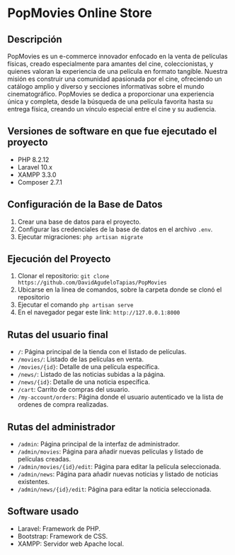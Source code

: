 # PopMovies Online Store

## Descripción
PopMovies es un e-commerce innovador enfocado en la venta de películas físicas, creado especialmente para amantes del cine, coleccionistas, y quienes valoran la experiencia de una película en formato tangible. Nuestra misión es construir una comunidad apasionada por el cine, ofreciendo un catálogo amplio y diverso y secciones informativas sobre el mundo cinematográfico. PopMovies se dedica a proporcionar una experiencia única y completa, desde la búsqueda de una película favorita hasta su entrega física, creando un vínculo especial entre el cine y su audiencia.

## Versiones de software en que fue ejecutado el proyecto
- PHP 8.2.12
- Laravel 10.x
- XAMPP 3.3.0
- Composer 2.7.1

## Configuración de la Base de Datos
1. Crear una base de datos para el proyecto.
2. Configurar las credenciales de la base de datos en el archivo `.env`.
3. Ejecutar migraciones: `php artisan migrate`

## Ejecución del Proyecto
1. Clonar el repositorio: `git clone https://github.com/DavidAgudeloTapias/PopMovies`
2. Ubicarse en la linea de comandos, sobre la carpeta donde se clonó el repositorio
3. Ejecutar el comando `php artisan serve`
4. En el navegador pegar  este link: `http://127.0.0.1:8000`

## Rutas del usuario final
- `/`: Página principal de la tienda con el listado de películas.
- `/movies/`: Listado de las películas en venta.
- `/movies/{id}`: Detalle de una película específica.
- `/news/`: Listado de las noticias subidas a la página.
- `/news/{id}`: Detalle de una noticia específica.
- `/cart`: Carrito de compras del usuario.
- `/my-account/orders`: Página donde el usuario autenticado ve la lista de ordenes de compra realizadas.

## Rutas del administrador
- `/admin`: Página principal de la interfaz de administrador.
- `/admin/movies`: Página para añadir nuevas películas y listado de películas creadas.
- `/admin/movies/{id}/edit`: Página para editar la película seleccionada.
- `/admin/news`: Página para añadir nuevas noticias y listado de noticias existentes.
- `/admin/news/{id}/edit`: Página para editar la noticia seleccionada.

## Software usado
- Laravel: Framework de PHP.
- Bootstrap: Framework de CSS.
- XAMPP: Servidor web Apache local.
